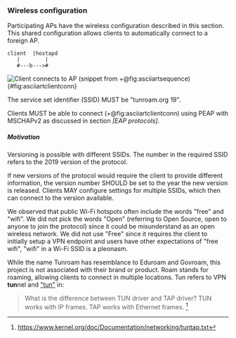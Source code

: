 ### Wireless configuration

Participating APs have the wireless configuration described in this section.
This shared configuration allows clients to automatically connect to a foreign AP.

```
client  |hostapd
   |        |
   #---b--->#
```
![Client connects to AP (snippet from +@fig:asciiartsequence)](/pixel.png){#fig:asciiartclientconn}

The service set identifier (SSID)
MUST
be
"tunroam.org 19".

Clients MUST be able to connect (+@fig:asciiartclientconn)
using PEAP with MSCHAPv2
as discussed in section *[EAP protocols]*.


##### Motivation

Versioning is possible with different SSIDs.
The number in the required SSID
refers to the 2019 version of the protocol.

If new versions of the protocol would
require the client to provide different information,
the version number
SHOULD
be set to the year the new version is released.
Clients
MAY
configure settings for multiple SSIDs,
which then can connect to the version available.

We observed that public Wi-Fi hotspots often include
the words "free" and "wifi".
We did not pick the words "Open"
(referring to Open Source, open to anyone to join the protocol)
since it could be misunderstand as an open wireless network.
We did not use "Free" since it requires the client to initially setup a VPN endpoint
and users have other expectations of "free wifi",
"wifi" in a Wi-Fi SSID is a pleonasm.

While the name Tunroam
has resemblance to Eduroam and Govroam,
this project is not associated with their brand or product.
Roam stands for roaming, allowing clients to connect in multiple locations.
Tun refers to VPN **tun**nel and
["tun"](https://github.com/torvalds/linux/blob/master/Documentation/networking/tuntap.txt#L214)
in:

> What is the difference between TUN driver and TAP driver?
> TUN works with IP frames. TAP works with Ethernet frames.
[^tunkernel]

[^tunkernel]: https://www.kernel.org/doc/Documentation/networking/tuntap.txt

